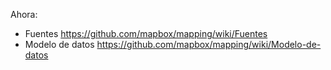 Ahora:

- Fuentes https://github.com/mapbox/mapping/wiki/Fuentes
- Modelo de datos https://github.com/mapbox/mapping/wiki/Modelo-de-datos